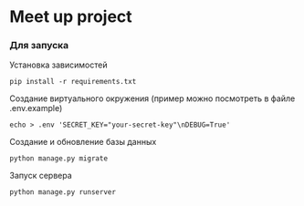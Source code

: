 # Meet up project

### Для запуска

Установка зависимостей
```
pip install -r requirements.txt
```

Создание виртуального окружения (пример можно посмотреть в файле .env.example)
```
echo > .env 'SECRET_KEY="your-secret-key"\nDEBUG=True' 
```

Создание и обновление базы данных
```
python manage.py migrate
```

Запуск сервера
```
python manage.py runserver
```
